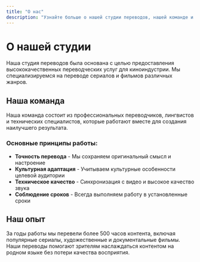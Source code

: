 ```yaml
---
title: "О нас"
description: "Узнайте больше о нашей студии переводов, нашей команде и подходе к работе."
---
```


# О нашей студии

Наша студия переводов была основана с целью предоставления высококачественных переводческих услуг для киноиндустрии. Мы специализируемся на переводе сериалов и фильмов различных жанров.

## Наша команда

Наша команда состоит из профессиональных переводчиков, лингвистов и технических специалистов, которые работают вместе для создания наилучшего результата.

### Основные принципы работы:

- **Точность перевода** - Мы сохраняем оригинальный смысл и настроение
- **Культурная адаптация** - Учитываем культурные особенности целевой аудитории
- **Техническое качество** - Синхронизация с видео и высокое качество звука
- **Соблюдение сроков** - Всегда выполняем работу в установленные сроки

## Наш опыт

За годы работы мы перевели более 500 часов контента, включая популярные сериалы, художественные и документальные фильмы. Наши переводы помогают зрителям наслаждаться контентом на родном языке без потери качества восприятия.
